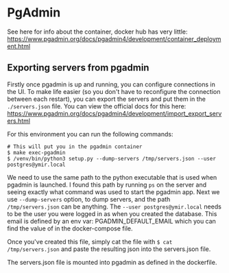 # PgAdmin

See here for info about the container, docker hub has very little:
https://www.pgadmin.org/docs/pgadmin4/development/container_deployment.html

## Exporting servers from pgadmin

Firstly once pgadmin is up and running, you can configure connections in the UI. To make life easier (so you don't have to reconfigure the connection between each restart), you can export the servers and put them in the `./servers.json` file. You can view the official docs for this here: https://www.pgadmin.org/docs/pgadmin4/development/import_export_servers.html

For this environment you can run the following commands:

```
# This will put you in the pgadmin container
$ make exec-pgadmin
$ /venv/bin/python3 setup.py --dump-servers /tmp/servers.json --user postgres@ymir.local
```

We need to use the same path to the python executable that is used when pgadmin is launched. I found this path by running `ps` on the server and seeing exactly what command was used to start the pgadmin app. Next we use `--dump-servers` option, to dump servers, and the path `/tmp/servers.json` can be anything. The `--user postgres@ymir.local` needs to be the user you were logged in as when you created the database. This email is defined by an env var: PGADMIN_DEFAULT_EMAIL which you can find the value of in the docker-compose file.

Once you've created this file, simply cat the file with `$ cat /tmp/servers.json` and paste the resulting json into the servers.json file.

The servers.json file is mounted into pgadmin as defined in the dockerfile.